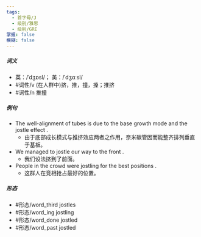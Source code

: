```yaml
---
tags:
  - 首字母/J
  - 级别/雅思
  - 级别/GRE
掌握: false
模糊: false
---
```

##### 词义
- 英：/ˈdʒɒsl/； 美：/ˈdʒɑːsl/
- #词性/v  (在人群中)挤，推，撞，搡；推挤
- #词性/n  推撞
##### 例句
- The well-alignment of tubes is due to the base growth mode and the jostle effect .
	- 由于底部成长模式与推挤效应两者之作用，奈米碳管因而能整齐排列垂直于基板。
- We managed to jostle our way to the front .
	- 我们设法挤到了前面。
- People in the crowd were jostling for the best positions .
	- 这群人在竞相抢占最好的位置。
##### 形态
- #形态/word_third jostles
- #形态/word_ing jostling
- #形态/word_done jostled
- #形态/word_past jostled
